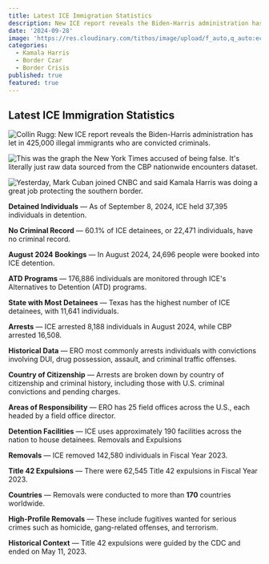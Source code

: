 ```yaml
---
title: Latest ICE Immigration Statistics
description: New ICE report reveals the Biden-Harris administration has let in 425,000 illegal immigrants who are convicted criminals.
date: '2024-09-28'
image: 'https://res.cloudinary.com/tithos/image/upload/f_auto,q_auto:eco/v1727555109/border-crisis-hero_qbayoz.png'
categories:
  - Kamala Harris
  - Border Czar
  - Border Crisis
published: true
featured: true
---
```


<script>
  import { Image } from '../lib';
</script>

## Latest ICE Immigration Statistics

<Image
  src="https://res.cloudinary.com/tithos/image/upload/f_auto,q_auto:eco/v1727555109/border-crisis-2_hczyd4.png"
  alt="Collin Rugg: New ICE report reveals the Biden-Harris administration has let in 425,000 illegal immigrants who are convicted criminals."
/>

<Image
  src="https://res.cloudinary.com/tithos/image/upload/f_auto,q_auto:eco/v1727555109/border-crisis-3_zozn30.png"
  alt="This was the graph the New York Times accused of being false. It's literally just raw data sourced from the CBP nationwide encounters dataset."
/>

<Image
  src="https://res.cloudinary.com/tithos/image/upload/f_auto,q_auto:eco/v1727555109/border-crisis-1_rbfpyy.png"
  alt="Yesterday, Mark Cuban joined CNBC and said Kamala Harris was doing a great job protecting the southern border."
/>

**Detained Individuals** — As of September 8, 2024, ICE held 37,395 individuals in detention.

**No Criminal Record** — 60.1% of ICE detainees, or 22,471 individuals, have no criminal record.

**August 2024 Bookings** — In August 2024, 24,696 people were booked into ICE detention.

**ATD Programs** — 176,886 individuals are monitored through ICE's Alternatives to Detention (ATD) programs.

**State with Most Detainees** — Texas has the highest number of ICE detainees, with 11,641 individuals.

**Arrests** — ICE arrested 8,188 individuals in August 2024, while CBP arrested 16,508.

**Historical Data** — ERO most commonly arrests individuals with convictions involving DUI, drug possession, assault, and criminal traffic offenses.

**Country of Citizenship** — Arrests are broken down by country of citizenship and criminal history, including those with U.S. criminal convictions and pending charges.

**Areas of Responsibility** — ERO has 25 field offices across the U.S., each headed by a field office director.

**Detention Facilities** — ICE uses approximately 190 facilities across the nation to house detainees.
Removals and Expulsions

**Removals** — ICE removed 142,580 individuals in Fiscal Year 2023.

**Title 42 Expulsions** — There were 62,545 Title 42 expulsions in Fiscal Year 2023.

**Countries** — Removals were conducted to more than **170** countries worldwide.

**High-Profile Removals** — These include fugitives wanted for serious crimes such as homicide, gang-related offenses, and terrorism.

**Historical Context** — Title 42 expulsions were guided by the CDC and ended on May 11, 2023.